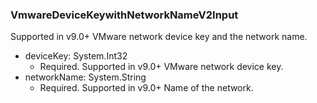 ### VmwareDeviceKeywithNetworkNameV2Input
Supported in v9.0+
  VMware network device key and the network name.

- deviceKey: System.Int32
  - Required. Supported in v9.0+
      VMware network device key.
- networkName: System.String
  - Required. Supported in v9.0+
      Name of the network.
